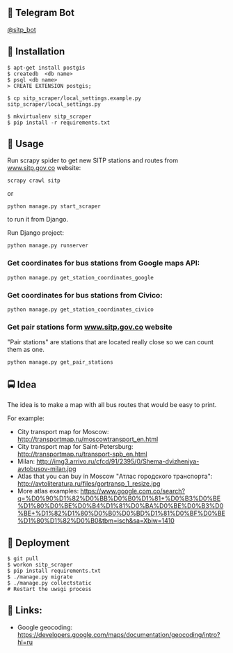 ## :robot: Telegram Bot

[@sitp_bot](https://web.telegram.org/#/im?p=@sitp_bot)


## :busstop: Installation

    $ apt-get install postgis
    $ createdb  <db name>
    $ psql <db name>
    > CREATE EXTENSION postgis;

    $ cp sitp_scraper/local_settings.example.py sitp_scraper/local_settings.py

    $ mkvirtualenv sitp_scraper
    $ pip install -r requirements.txt

## :bus: Usage

Run scrapy spider to get new SITP stations and routes from www.sitp.gov.co website:

    scrapy crawl sitp

or

    python manage.py start_scraper

to run it from Django.

Run Django project:

    python manage.py runserver

### Get coordinates for bus stations from Google maps API:

    python manage.py get_station_coordinates_google

### Get coordinates for bus stations from Civico:

    python manage.py get_station_coordinates_civico

### Get pair stations form www.sitp.gov.co website

"Pair stations" are stations that are located really close so we can count them as one.

    python manage.py get_pair_stations

## :oncoming_bus: Idea

The idea is to make a map with all bus routes that would be easy to print.

For example:

* City transport map for Moscow: http://transportmap.ru/moscowtransport_en.html
* City transport map for Saint-Petersburg: http://transportmap.ru/transport-spb_en.html
* Milan: http://img3.arrivo.ru/cfcd/91/2395/0/Shema-dvizheniya-avtobusov-milan.jpg
* Atlas that you can buy in Moscow "Атлас городского транспорта": http://avtoliteratura.ru/files/gortransp_1_resize.jpg
* More atlas examples: https://www.google.com.co/search?q=%D0%90%D1%82%D0%BB%D0%B0%D1%81+%D0%B3%D0%BE%D1%80%D0%BE%D0%B4%D1%81%D0%BA%D0%BE%D0%B3%D0%BE+%D1%82%D1%80%D0%B0%D0%BD%D1%81%D0%BF%D0%BE%D1%80%D1%82%D0%B0&tbm=isch&sa=Xbiw=1410

## :trolleybus: Deployment

    $ git pull
    $ workon sitp_scraper
    $ pip install requirements.txt
    $ ./manage.py migrate
    $ ./manage.py collectstatic
    # Restart the uwsgi process

## :fire_engine: Links:

* Google geocoding: https://developers.google.com/maps/documentation/geocoding/intro?hl=ru
